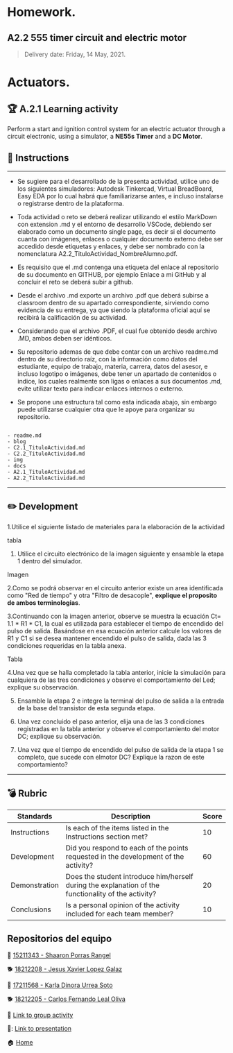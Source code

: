 # **Homework.**  

## A2.2 555 timer circuit and electric motor

> Delivery date: Friday, 14 May, 2021.
> 

# Actuators.

## 🏆 A.2.1 Learning activity

Perform a start and ignition control system for an electric actuator through a circuit electronic, using a simulator, a **NE55s Timer** and a **DC Motor**.


## 📘 Instructions
___

- Se sugiere para el desarrollado de la presenta actividad, utilice uno de los siguientes simuladores: Autodesk Tinkercad, Virtual BreadBoard, Easy EDA por lo cual habrá que familiarizarse antes, e incluso instalarse o registrarse dentro de la plataforma.

- Toda actividad o reto se deberá realizar utilizando el estilo MarkDown con extension .md y el entorno de desarrollo VSCode, debiendo ser elaborado como un documento single page, es decir si el documento cuanta con imágenes, enlaces o cualquier documento externo debe ser accedido desde etiquetas y enlaces, y debe ser nombrado con la nomenclatura A2.2_TituloActividad_NombreAlumno.pdf.

- Es requisito que el .md contenga una etiqueta del enlace al repositorio de su documento en GITHUB, por ejemplo Enlace a mi GitHub y al concluir el reto se deberá subir a github.

- Desde el archivo .md exporte un archivo .pdf que deberá subirse a classroom dentro de su apartado correspondiente, sirviendo como evidencia de su entrega, ya que siendo la plataforma oficial aquí se recibirá la calificación de su actividad.

- Considerando que el archivo .PDF, el cual fue obtenido desde archivo .MD, ambos deben ser idénticos.

- Su repositorio ademas de que debe contar con un archivo readme.md dentro de su directorio raíz, con la información como datos del estudiante, equipo de trabajo, materia, carrera, datos del asesor, e incluso logotipo o imágenes, debe tener un apartado de contenidos o indice, los cuales realmente son ligas o enlaces a sus documentos .md, evite utilizar texto para indicar enlaces internos o externo.

- Se propone una estructura tal como esta indicada abajo, sin embargo puede utilizarse cualquier otra que le apoye para organizar su repositorio.

```

- readme.md
- blog
- C2.1_TituloActividad.md
- C2.2_TituloActividad.md
- img
- docs
- A2.1_TituloActividad.md
- A2.2_TituloActividad.md

```

___

## ✏️ Development

1.Utilice el siguiente listado de materiales para la elaboración de la actividad
  
  tabla
  
  1. Utilice el circuito electrónico de la imagen siguiente y ensamble la etapa 1 dentro del simulador.
  
  Imagen
  

2.Como se podrá observar en el circuito anterior existe un area identificada como "Red de tiempo" y otra "Filtro de desacople", **explique el proposito de ambos terminologias**.

3.Continuando con la imagen anterior, observe se muestra la ecuación Ct= 1.1 * R1 * C1, la cual es utilizada para establecer el tiempo de encendido del pulso de salida. Basándose en esa ecuación anterior calcule los valores de R1 y C1 si se desea mantener encendido el pulso de salida, dada las 3 condiciones requeridas en la tabla anexa.

Tabla

4.Una vez que se halla completado la tabla anterior, inicie la simulación para cualquiera de las tres condiciones y observe el comportamiento del Led; explique su observación.

5. Ensamble la etapa 2 e integre la terminal del pulso de salida a la entrada de la base del transistor de esta segunda etapa. 

6. Una vez concluido el paso anterior, elija una de las 3 condiciones registradas en la tabla anterior y observe el comportamiento del motor DC; explique su observación.

7. Una vez que el tiempo de encendido del pulso de salida de la etapa 1 se completo, que sucede con elmotor DC? Explique la razon de este comportamiento?



___


## 💣 Rubric

| **Standards** | **Description**                                                                                       | **Score** |
| ------------- | ----------------------------------------------------------------------------------------------------- | --------- |
| Instructions  | Is each of the items listed in the Instructions section met?                                          | 10        |
| Development   | Did you respond to each of the points requested in the development of the activity?                   | 60        |
| Demonstration | Does the student introduce him/herself during the explanation of the functionality of the activity?   | 20        |
| Conclusions   | Is a personal opinion of the activity included for each team member?                                  | 10        |


## Repositorios del equipo

🥞 [15211343 - Shaaron Porras Rangel](https://github.com/ShaaronPR/Tareas)

🐕 [18212208 - Jesus Xavier Lopez Galaz](https://github.com/LopezJesus/Sistemas-Programables)

🧀 [17211568 - Karla Dinora Urrea Soto](https://github.com/Karldin11/SistemasProgramables)

🐕 [18212205 - Carlos Fernando Leal Oliva](https://github.com/FernandoOliva18212205/SistemasProgramables)

📁 [Link to group activity](https://github.com/ShaaronPR/Sistemas-Programables/blob/main/A2.1_NombreApellido_Sistematicos.md)

📁: [Link to presentation](https://docs.google.com/presentation/d/1U2_274BQayFjcz1JDQitWLlmBnXEKdPS5ScpuV05dzQ/edit?usp=sharing)


🏠 [Home](https://github.com/ShaaronPR/Sistemas-Programables)


